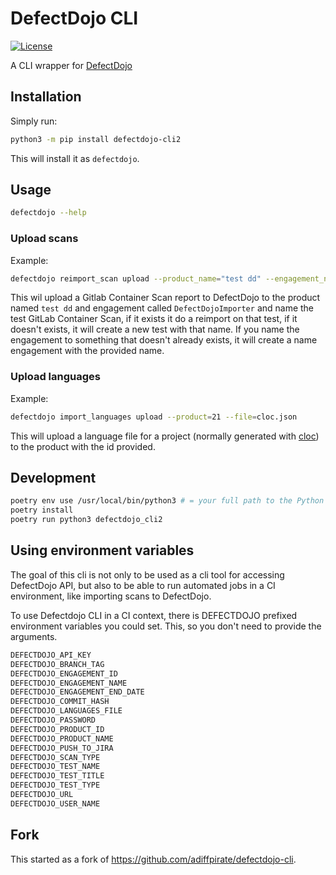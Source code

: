# DefectDojo CLI

[![License](https://img.shields.io/badge/license-MIT-_red.svg)](https://opensource.org/licenses/MIT)

A CLI wrapper for [DefectDojo](https://github.com/DefectDojo/django-DefectDojo)

## Installation

Simply run:

```sh
python3 -m pip install defectdojo-cli2
```

This will install it as `defectdojo`.

## Usage

```sh
defectdojo --help
```

### Upload scans

Example:

```sh
defectdojo reimport_scan upload --product_name="test dd" --engagement_name="DefectDojoImporter" --scan_type="GitLab Container Scan" --active --verified --test_title="GitLab Container Scan" --file=gl-container-scanning.json
```

This wil upload a Gitlab Container Scan report to DefectDojo to the product named `test dd` and engagement called `DefectDojoImporter` and name the test GitLab Container Scan, if it exists it do a reimport on that test, if it doesn't exists, it will create a new test with that name. If you name the engagement to something that doesn't already exists, it will create a name engagement with the provided name.

### Upload languages

Example:

```sh
defectdojo import_languages upload --product=21 --file=cloc.json
```

This will upload a language file for a project (normally generated with [cloc](https://github.com/AlDanial/cloc)) to the product with the id provided.

## Development

```sh
poetry env use /usr/local/bin/python3 # = your full path to the Python executable.
poetry install
poetry run python3 defectdojo_cli2


```

## Using environment variables

The goal of this cli is not only to be used as a cli tool for accessing DefectDojo API, but also to be able to run automated jobs in a CI environment, like importing scans to DefectDojo.

To use Defectdojo CLI in a CI context, there is DEFECTDOJO prefixed environment variables you could set. This, so you don't need to provide the arguments.

```sh
DEFECTDOJO_API_KEY
DEFECTDOJO_BRANCH_TAG
DEFECTDOJO_ENGAGEMENT_ID
DEFECTDOJO_ENGAGEMENT_NAME
DEFECTDOJO_ENGAGEMENT_END_DATE
DEFECTDOJO_COMMIT_HASH
DEFECTDOJO_LANGUAGES_FILE
DEFECTDOJO_PASSWORD
DEFECTDOJO_PRODUCT_ID
DEFECTDOJO_PRODUCT_NAME
DEFECTDOJO_PUSH_TO_JIRA
DEFECTDOJO_SCAN_TYPE
DEFECTDOJO_TEST_NAME
DEFECTDOJO_TEST_TITLE
DEFECTDOJO_TEST_TYPE
DEFECTDOJO_URL
DEFECTDOJO_USER_NAME
```

## Fork

This started as a fork of <https://github.com/adiffpirate/defectdojo-cli>.
